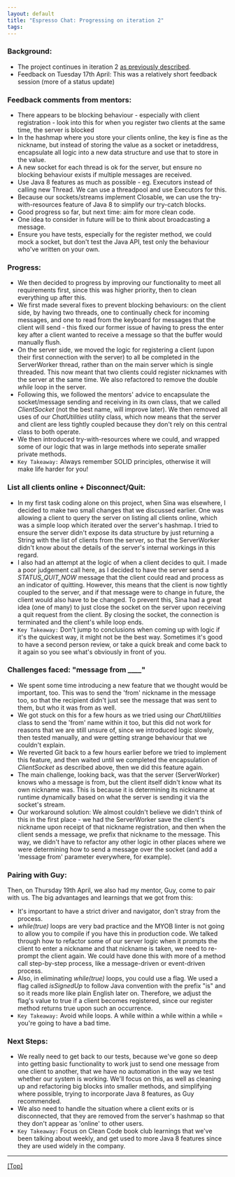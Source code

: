 ```yaml
---
layout: default
title: "Espresso Chat: Progressing on iteration 2"
tags:
---
```


### Background:
- The project continues in iteration 2 [as previously described](https://michaelmyob.github.io/2018/04/05/BDD-to-implementation-espresso-chat.html).
- Feedback on Tuesday 17th April: This was a relatively short feedback session (more of a status update)

### Feedback comments from mentors:
- There appears to be blocking behaviour - especially with client registration - look into this for when you register two clients at the same time, the server is blocked
- In the hashmap where you store your clients online, the key is fine as the nickname, but instead of storing the value as a socket or inetaddress, encapsulate all logic into a new data structure and use that to store in the value.
- A new socket for each thread is ok for the server, but ensure no blocking behaviour exists if multiple messages are received.
- Use Java 8 features as much as possible - eg. Executors instead of calling new Thread. We can use a threadpool and use Executors for this.
- Because our sockets/streams implement Closable, we can use the try-with-resources feature of Java 8 to simplify our try-catch blocks.
- Good progress so far, but next time: aim for more clean code.
- One idea to consider in future will be to think about broadcasting a message.
- Ensure you have tests, especially for the register method, we could mock a socket, but don't test the Java API, test only the behaviour who've written on your own.

### Progress:
- We then decided to progress by improving our functionality to meet all requirements first, since this was higher priority, then to clean everything up after this.
- We first made several fixes to prevent blocking behaviours: on the client side, by having two threads, one to continually check for incoming messages, and one to read from the keyboard for messages that the client will send - this fixed our former issue of having to press the enter key after a client wanted to receive a message so that the buffer would manually flush.
- On the server side, we moved the logic for registering a client (upon their first connection with the server) to all be completed in the ServerWorker thread, rather than on the main server which is single threaded. This now meant that two clients could register nicknames with the server at the same time. We also refactored to remove the double _while_ loop in the server.
- Following this, we followed the mentors' advice to encapsulate the socket/message sending and receiving in its own class, that we called _ClientSocket_ (not the best name, will improve later). We then removed all uses of our _ChatUtilities_ utility class, which now means that the server and client are less tightly coupled because they don't rely on this central class to both operate.
- We then introduced try-with-resources where we could, and wrapped some of our logic that was in large methods into seperate smaller private methods.
- `Key Takeaway:` Always remember SOLID principles, otherwise it will make life harder for you!

### List all clients online + Disconnect/Quit:

- In my first task coding alone on this project, when Sina was elsewhere, I decided to make two small changes that we discussed earlier. One was allowing a client to query the server on listing all clients online, which was a simple loop which iterated over the server's hashmap. I tried to ensure the server didn't expose its data structure by just returning a String with the list of clients from the server, so that the ServerWorker didn't know about the details of the server's internal workings in this regard.
- I also had an attempt at the logic of when a client decides to quit. I made a poor judgement call here, as I decided to have the server send a _STATUS_QUIT_NOW_ message that the client could read and process as an indicator of quitting. However, this means that the client is now tightly coupled to the server, and if that message were to change in future, the client would also have to be changed. To prevent this, Sina had a great idea (one of many) to just close the socket on the server upon receiving a quit request from the client. By closing the socket, the connection is terminated and the client's while loop ends.
- `Key Takeaway:` Don't jump to conclusions when coming up with logic if it's the quickest way, it might not be the best way. Sometimes it's good to have a second person review, or take a quick break and come back to it again so you see what's obviously in front of you.

### Challenges faced: "message from ____"

- We spent some time introducing a new feature that we thought would be important, too. This was to send the 'from' nickname in the message too, so that the recipient didn't just see the message that was sent to them, but who it was from as well.
- We got stuck on this for a few hours as we tried using our _ChatUtilities_ class to send the 'from' name within it too, but this did not work for reasons that we are still unsure of, since we introduced logic slowly, then tested manually, and were getting strange behaviour that we couldn't explain.
- We reverted Git back to a few hours earlier before we tried to implement this feature, and then waited until we completed the encapsulation of _ClientSocket_ as described above, then we did this feature again.
- The main challenge, looking back, was that the server (ServerWorker) knows who a message is from, but the client itself didn't know what its own nickname was. This is because it is determining its nickname at runtime dynamically based on what the server is sending it via the socket's stream.
- Our workaround solution: We almost couldn't believe we didn't think of this in the first place - we had the ServerWorker save the client's nickname upon receipt of that nickname registration, and then when the client sends a message, we prefix that nickname to the message. This way, we didn't have to refactor any other logic in other places where we were determining how to send a message over the socket (and add a 'message from' parameter everywhere, for example).

### Pairing with Guy:  
Then, on Thursday 19th April, we also had my mentor, Guy, come to pair with us. The big advantages and learnings that we got from this:

- It's important to have a strict driver and navigator, don't stray from the process.
- _while(true)_ loops are very bad practice and the MYOB linter is not going to allow you to compile if you have this in production code. We talked through how to refactor some of our server logic when it prompts the client to enter a nickname and that nickname is taken, we need to re-prompt the client again. We could have done this with more of a method call step-by-step process, like a message-driven or event-driven process.
- Also, in eliminating _while(true)_ loops, you could use a flag. We used a flag called _isSignedUp_ to follow Java convention with the prefix "is" and so it reads more like plain English later on. Therefore, we adjust the flag's value to true if a client becomes registered, since our register method returns true upon such an occurrence.
- `Key Takeaway:` Avoid while loops. A while within a while within a while = you're going to have a bad time.

### Next Steps:
- We really need to get back to our tests, because we've gone so deep into getting basic functionality to work just to send one message from one client to another, that we have no automation in the way we test whether our system is working. We'll focus on this, as well as cleaning up and refactoring big blocks into smaller methods, and simplifying where possible, trying to incorporate Java 8 features, as Guy recommended.
- We also need to handle the situation where a client exits or is disconnected, that they are removed from the server's hashmap so that they don't appear as 'online' to other users.
- `Key Takeaway:` Focus on Clean Code book club learnings that we've been talking about weekly, and get used to more Java 8 features since they are used widely in the company.

***

[[Top]](#top)
